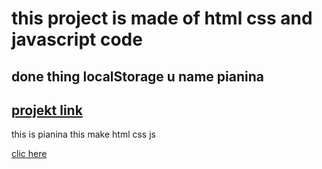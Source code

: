 # this project is made of html css and javascript code

## done thing localStorage u name pianina

## [projekt link](https://silver-valkyrie-866b74.netlify.app/)



this is pianina this make html css js

[clic here](https://silver-valkyrie-866b74.netlify.app/)
